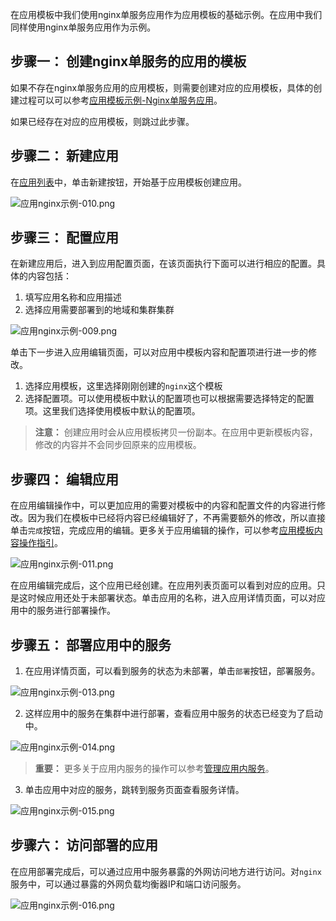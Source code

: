 ﻿在应用模板中我们使用nginx单服务应用作为应用模板的基础示例。在应用中我们同样使用nginx单服务应用作为示例。

## 步骤一： 创建nginx单服务的应用的模板

如果不存在nginx单服务应用的应用模板，则需要创建对应的应用模板，具体的创建过程可以可以参考[应用模板示例-Nginx单服务应用][1]。

如果已经存在对应的应用模板，则跳过此步骤。

## 步骤二： 新建应用

在[应用列表][2]中，单击新建按钮，开始基于应用模板创建应用。

![应用nginx示例-010.png](https://main.qcloudimg.com/raw/c77c84541bbde88f61517ec408ca73d5.png)

## 步骤三： 配置应用

在新建应用后，进入到应用配置页面，在该页面执行下面可以进行相应的配置。具体的内容包括：

1. 填写应用名称和应用描述
2. 选择应用需要部署到的地域和集群集群

![应用nginx示例-009.png](https://main.qcloudimg.com/raw/401698a511ec1f62b5b81bf32fe99a95.png)

单击下一步进入应用编辑页面，可以对应用中模板内容和配置项进行进一步的修改。
1. 选择应用模板，这里选择刚刚创建的`nginx`这个模板
2. 选择配置项。可以使用模板中默认的配置项也可以根据需要选择特定的配置项。这里我们选择使用模板中默认的配置项。

>**注意：**
>创建应用时会从应用模板拷贝一份副本。在应用中更新模板内容，修改的内容并不会同步回原来的应用模板。

## 步骤四： 编辑应用

在应用编辑操作中，可以更加应用的需要对模板中的内容和配置文件的内容进行修改。因为我们在模板中已经将内容已经编辑好了，不再需要额外的修改，所以直接单击`完成`按钮，完成应用的编辑。更多关于应用编辑的操作，可以参考[应用模板内容操作指引][5]。

![应用nginx示例-011.png][6]

在应用编辑完成后，这个应用已经创建。在应用列表页面可以看到对应的应用。只是这时候应用还处于未部署状态。单击应用的名称，进入应用详情页面，可以对应用中的服务进行部署操作。
## 步骤五： 部署应用中的服务

1. 在应用详情页面，可以看到服务的状态为未部署，单击`部署`按钮，部署服务。

![应用nginx示例-013.png][8]

2. 这样应用中的服务在集群中进行部署，查看应用中服务的状态已经变为了启动中。

![应用nginx示例-014.png][9]

>**重要：**
>更多关于应用内服务的操作可以参考[管理应用内服务][11]。

3. 单击应用中对应的服务，跳转到服务页面查看服务详情。

![应用nginx示例-015.png][10]

## 步骤六： 访问部署的应用

在应用部署完成后，可以通过应用中服务暴露的外网访问地方进行访问。对`nginx`服务中，可以通过暴露的外网负载均衡器IP和端口访问服务。

![应用nginx示例-016.png][13]

  [1]: https://cloud.tencent.com/document/product/457/11952
  [2]: https://console.cloud.tencent.com/ccs/application
  [3]: https://mc.qcloudimg.com/static/img/b69a1f01ddfb2abc05512e324865b8b3/image.png
  [4]: https://mc.qcloudimg.com/static/img/27eda4339af5b2d86959287a4192e783/image.png
  [5]: https://cloud.tencent.com/document/product/457/12199
  [6]: https://mc.qcloudimg.com/static/img/68364f4d1cc623615e0ddc01b9f302ac/image.png

  [8]: https://mc.qcloudimg.com/static/img/0bb4b714e791dc5c8ade33e2b1dea3d7/image.png
  [9]: https://mc.qcloudimg.com/static/img/189cb4d6c49b3f9605c641045894b101/image.png
  [10]: https://mc.qcloudimg.com/static/img/ad600fc08984247d9201869767afa1d1/image.png
  [11]: https://cloud.tencent.com/document/product/457/11989
  [12]: https://mc.qcloudimg.com/static/img/3aea8dfee04dd0b8beb5a7aa48ce1bf1/image.png
  [13]: https://mc.qcloudimg.com/static/img/40eb6e610d8f57e2da3089ad29564fc9/image.png
  [create]: https://mc.qcloudimg.com/static/img/193ee99a7ccaff383b87ef2491a4468c/image.png
  [create2]: https://mc.qcloudimg.com/static/img/9bef862af44c4b1acc3a571589ebf71f/image.png
